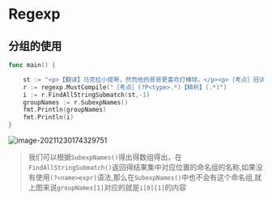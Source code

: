 # Regexp

## 分组的使用

```go
func main() {

	st := "<p>【翻译】马克拉小提琴，然而他的哥哥更喜欢打棒球。</p><p>［考点］冠词的用法</p><p>【精析】B乐器前面应用定冠词the， play the violin意为“拉小提琴”；表示球类、棋类等体育运动和娱乐活动的名词之前，不加冠词，play baseball意为“打棒球”。故选B。</p>"
	r := regexp.MustCompile("［考点］(?P<type>.*)【精析】(.*)")
	i := r.FindAllStringSubmatch(st,-1)
	groupNames := r.SubexpNames()
 	fmt.Println(groupNames)
	fmt.Println(i)
}

```

![image-20211230174329751](https://cdn.jsdelivr.net/gh/2822132073/image/202211071225027.png)

> 我们可以根据`SubexpNames()`得出得数组得出，在`FindAllStringSubmatch()`返回得结果集中对应位置的命名组的名称,如果没有使用`(?<name>expr)`语法,那么在`SubexpNames()`中也不会有这个命名组,就上图来说`groupNames[1]`对应的就是`i[0][1]`的内容


